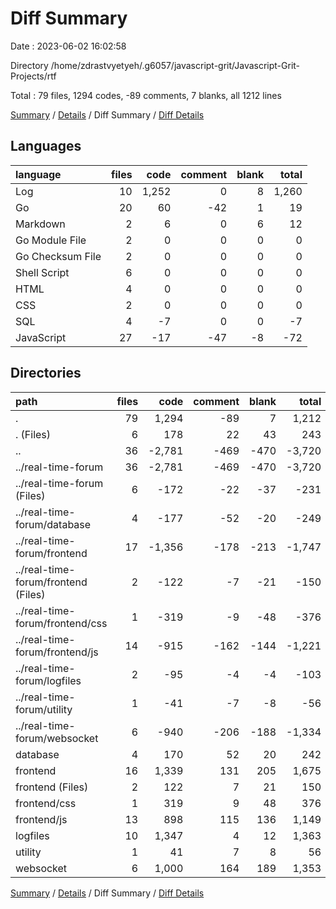 # Diff Summary

Date : 2023-06-02 16:02:58

Directory /home/zdrastvyetyeh/.g6057/javascript-grit/Javascript-Grit-Projects/rtf

Total : 79 files,  1294 codes, -89 comments, 7 blanks, all 1212 lines

[Summary](results.md) / [Details](details.md) / Diff Summary / [Diff Details](diff-details.md)

## Languages
| language | files | code | comment | blank | total |
| :--- | ---: | ---: | ---: | ---: | ---: |
| Log | 10 | 1,252 | 0 | 8 | 1,260 |
| Go | 20 | 60 | -42 | 1 | 19 |
| Markdown | 2 | 6 | 0 | 6 | 12 |
| Go Module File | 2 | 0 | 0 | 0 | 0 |
| Go Checksum File | 2 | 0 | 0 | 0 | 0 |
| Shell Script | 6 | 0 | 0 | 0 | 0 |
| HTML | 4 | 0 | 0 | 0 | 0 |
| CSS | 2 | 0 | 0 | 0 | 0 |
| SQL | 4 | -7 | 0 | 0 | -7 |
| JavaScript | 27 | -17 | -47 | -8 | -72 |

## Directories
| path | files | code | comment | blank | total |
| :--- | ---: | ---: | ---: | ---: | ---: |
| . | 79 | 1,294 | -89 | 7 | 1,212 |
| . (Files) | 6 | 178 | 22 | 43 | 243 |
| .. | 36 | -2,781 | -469 | -470 | -3,720 |
| ../real-time-forum | 36 | -2,781 | -469 | -470 | -3,720 |
| ../real-time-forum (Files) | 6 | -172 | -22 | -37 | -231 |
| ../real-time-forum/database | 4 | -177 | -52 | -20 | -249 |
| ../real-time-forum/frontend | 17 | -1,356 | -178 | -213 | -1,747 |
| ../real-time-forum/frontend (Files) | 2 | -122 | -7 | -21 | -150 |
| ../real-time-forum/frontend/css | 1 | -319 | -9 | -48 | -376 |
| ../real-time-forum/frontend/js | 14 | -915 | -162 | -144 | -1,221 |
| ../real-time-forum/logfiles | 2 | -95 | -4 | -4 | -103 |
| ../real-time-forum/utility | 1 | -41 | -7 | -8 | -56 |
| ../real-time-forum/websocket | 6 | -940 | -206 | -188 | -1,334 |
| database | 4 | 170 | 52 | 20 | 242 |
| frontend | 16 | 1,339 | 131 | 205 | 1,675 |
| frontend (Files) | 2 | 122 | 7 | 21 | 150 |
| frontend/css | 1 | 319 | 9 | 48 | 376 |
| frontend/js | 13 | 898 | 115 | 136 | 1,149 |
| logfiles | 10 | 1,347 | 4 | 12 | 1,363 |
| utility | 1 | 41 | 7 | 8 | 56 |
| websocket | 6 | 1,000 | 164 | 189 | 1,353 |

[Summary](results.md) / [Details](details.md) / Diff Summary / [Diff Details](diff-details.md)
